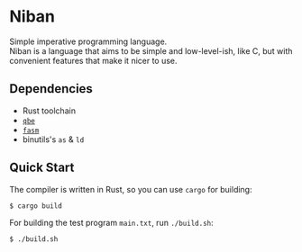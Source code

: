 # Niban

Simple imperative programming language.  
Niban is a language that aims to be simple and low-level-ish, like C, but with convenient features that make it nicer to use.

## Dependencies

- Rust toolchain
- [`qbe`](https://c9x.me/compile)
- [`fasm`](https://flatassembler.net/)
- binutils's `as` & `ld`

## Quick Start

The compiler is written in Rust, so you can use `cargo` for building:
```console
$ cargo build
```
For building the test program `main.txt`, run `./build.sh`:
```console
$ ./build.sh
```
